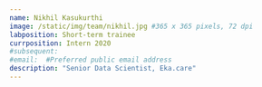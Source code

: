 ```yaml
---
name: Nikhil Kasukurthi
image: /static/img/team/nikhil.jpg #365 x 365 pixels, 72 dpi
labposition: Short-term trainee 
currposition: Intern 2020
#subsequent: 
#email:  #Preferred public email address
description: "Senior Data Scientist, Eka.care"
---
```


